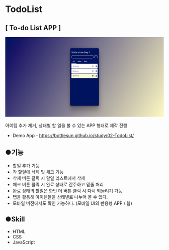 # TodoList

## [ To-do List APP ]

![image](img/TodoIMG.png)

아이템 추가 제거, 상태별 할 일을 볼 수 있는 APP 형태로 제작 진행

* Demo App - https://bottlesun.github.io/study/02-TodoList/

## ●기능
* 할일 추가 기능
* 각 할일에 삭제 및 체크 기능
* 삭제 버튼 클릭 시 할일 리스트에서 삭제
* 체크 버튼 클릭 시 완료 상태로 간주하고 밑줄 처리
* 완료 상태의 할일은 한번 더 버튼 클릭 시 다시 되돌리기 가능
* 탭을 활용해 아이템들을 상태별로 나누어 볼 수 있다.
* 모바일 버전에서도 확인 가능하다. (모바일 UI의 반응형 APP / 웹)

## ●Skill
* HTML
* CSS
* JavaScript